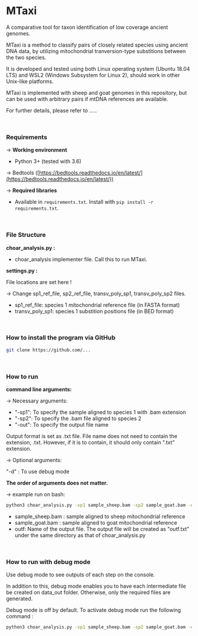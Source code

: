 # MTaxi

A comparative tool for taxon identification of low coverage ancient genomes.

MTaxi is a method to classify pairs of closely related species using ancient DNA data, by utilizing mitochondrial tranversion-type substitions between the two species.

It is developed and tested using both Linux operating system (Ubuntu 18.04 LTS) and WSL2 (Windows Subsystem for Linux 2), should work in other Unix-like platforms.

MTaxi is implemented with sheep and goat genomes in this repository, but can be used with arbitrary pairs if mtDNA references are available.

For further details, please refer to .....

<br />

### **Requirements**


→ **Working environment**

- Python 3+ (tested with 3.6)

→ Bedtools ([https://bedtools.readthedocs.io/en/latest/](https://bedtools.readthedocs.io/en/latest/))
    

→ **Required libraries**

 - Available in ```requirements.txt```. Install with ```pip install -r requirements.txt```.


<br />

### File Structure


**choar_analysis.py :**
- choar_analysis implementer file. Call this to run MTaxi.


**settings.py :**

File locations are set here !

→ Change sp1_ref_file, sp2_ref_file, transv_poly_sp1, transv_poly_sp2 files.
 - sp1_ref_file: species 1 mitochondrial reference file (in FASTA format)
 - transv_poly_sp1: species 1 substition positions file (in BED format)

<br />

### **How to install the program via GitHub**

```bash
git clone https://github.com/...
```

<br />

### **How to run** ###
**command line arguments:**

→ Necessary arguments:
 - "-sp1": To specify the sample aligned to species 1 with .bam extension
 - "-sp2": To specify the .bam file aligned to species 2
 - "-out": To specify the output file name
	
Output format is set as .txt file. File name does not need to contain the extension, .txt. However, if it is to contain, it should only contain ".txt" extension.

→ Optional arguments:

"-d" : To use debug mode

**The order of arguments does not matter.**

→ example run on bash:

```bash
python3 choar_analysis.py -sp1 sample_sheep.bam -sp2 sample_goat.bam -out outf

```
- sample_sheep.bam : sample aligned to sheep mitochondrial reference
- sample_goat.bam : sample aligned to goat mitochondrial reference
- outf: Name of the output file. The output file will be created as "outf.txt" under the same directory as that of choar_analysis.py

<br />

### How to run with debug mode

Use debug mode to see outputs of each step on the console.

In addition to this, debug mode enables you to have each intermediate file be created on data_out folder. Otherwise, only the required files are generated.

Debug mode is off by default. To activate debug mode run the following command :

```bash
python3 choar_analysis.py -sp1 sample_sheep.bam -sp2 sample_goat.bam -out outf -d

```

